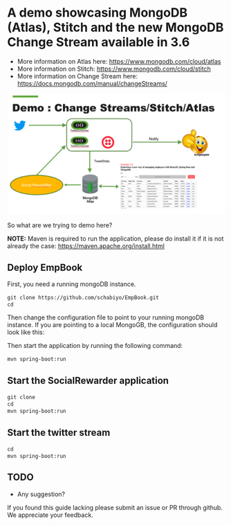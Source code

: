 # A demo showcasing MongoDB (Atlas), Stitch and the new MongoDB Change Stream available in 3.6

* More information on Atlas here: https://www.mongodb.com/cloud/atlas
* More information on Stitch: https://www.mongodb.com/cloud/stitch
* More information on Change Stream here: https://docs.mongodb.com/manual/changeStreams/



![Demo](/docs/MongoDBStitchTwitterDemo.PNG "Demo")


So what are we trying to demo here?


**NOTE:** Maven is required to run the application, please do install it if it is not already the case: https://maven.apache.org/install.html 


## Deploy EmpBook

First, you need a running mongoDB instance.

```
git clone https://github.com/schabiyo/EmpBook.git
cd 

```

Then change the configuration file to point to your running mongoDB instance.
If you are pointing to a local MongoGB, the configuration should look like this:

Then start the application by running the following command:

 ```
 mvn spring-boot:run

 ```

Start the SocialRewarder application
----------------

 ```
 git clone
 cd
 mvn spring-boot:run
 
 ```


Start the twitter stream
----------------



```
cd 
mvn spring-boot:run

```


TODO
----------------

* Any suggestion?



If you found this guide lacking please submit an issue or PR through github. We appreciate your feedback.
